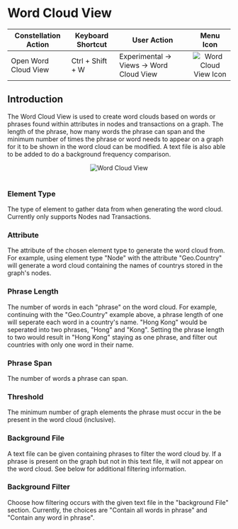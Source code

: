 # Word Cloud View

<table class="table table-striped">
<thead>
<tr class="header">
<th>Constellation Action</th>
<th>Keyboard Shortcut</th>
<th>User Action</th>
<th style="text-align: center;">Menu Icon</th>
</tr>
</thead>
<tbody>
<tr class="odd">
<td>Open Word Cloud View</td>
<td>Ctrl + Shift + W</td>
<td>Experimental -&gt; Views -&gt; Word Cloud View</td>
<td style="text-align: center;"><img src="../ext/docs/CoreWordCloudView/src/au/gov/asd/tac/constellation/views/wordcloud/resources/word_cloud.png" alt="Word Cloud View Icon" /></td>
</tr>
</tbody>
</table>

## Introduction

The Word Cloud View is used to create word clouds based on words or phrases found 
within attributes in nodes and transactions on a graph. The length of the phrase,
how many words the phrase can span and the minimum number of times the phrase or 
word needs to appear on a graph for it to be shown in the word cloud can be 
modified. A text file is also able to be added to do a background frequency
comparison. 

<div style="text-align: center">

<img src="../ext/docs/CoreWordCloudView/src/au/gov/asd/tac/constellation/views/wordcloud/resources/WordCloudView.png" alt="Word Cloud View" />

</div>
<br />


### Element Type

The type of element to gather data from when generating the word cloud. Currently only supports Nodes nad Transactions.

### Attribute

The attribute of the chosen element type to generate the word cloud from.
For example, using element type "Node" with the attribute "Geo.Country" will
generate a word cloud containing the names of countrys stored in the graph's nodes.

### Phrase Length

The number of words in each "phrase" on the word cloud.
For example, continuing with the "Geo.Country" example above,
a phrase length of one will seperate each word in a country's name.
"Hong Kong" would be seperated into two phrases, "Hong" and "Kong".
Setting the phrase length to two would result in "Hong Kong" staying as one phrase,
and filter out countries with only one word in their name.

### Phrase Span

The number of words a phrase can span.

### Threshold

The minimum number of graph elements the phrase must occur in the be present in 
the word cloud (inclusive).

### Background File

A text file can be given containing phrases to filter the word cloud by. If a
phrase is present on the graph but not in this text file, it will not appear on
the word cloud. See below for additional filtering information.

### Background Filter

Choose how filtering occurs with the given text file in the "background File" section.
Currently, the choices are "Contain all words in phrase" and "Contain any word in phrase".
